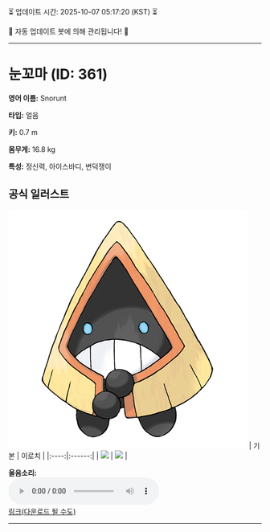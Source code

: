 
⏳ 업데이트 시간: 2025-10-07 05:17:20 (KST) ⏳

🤖 자동 업데이트 봇에 의해 관리됩니다! 🤖

---

# 눈꼬마 (ID: 361)
**영어 이름:** Snorunt

**타입:** 얼음

**키:** 0.7 m

**몸무게:** 16.8 kg

**특성:** 정신력, 아이스바디, 변덕쟁이

## 공식 일러스트
![](https://raw.githubusercontent.com/PokeAPI/sprites/master/sprites/pokemon/other/official-artwork/361.png)
| 기본 | 이로치 |
|:----:|:------:|
| <img src="http://play.pokemonshowdown.com/sprites/ani/snorunt.gif" width="200"> | <img src="http://play.pokemonshowdown.com/sprites/ani-shiny/snorunt.gif" width="200"> |

**울음소리:**<br><audio controls src="https://raw.githubusercontent.com/PokeAPI/cries/main/cries/pokemon/latest/361.ogg"></audio><br> [링크(다운로드 될 수도)](https://raw.githubusercontent.com/PokeAPI/cries/main/cries/pokemon/latest/361.ogg)


---
